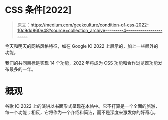 # CSS 条件[2022]

> 原文：<https://medium.com/geekculture/condition-of-css-2022-10c9dd860e48?source=collection_archive---------4----------------------->

今天和明天的网络风格特征，如在 Google IO 2022 上展示的，加上一些额外的功能。

我们的共同目标是实现 14 个功能，2022 年将成为 CSS 功能和合作浏览器功能发布最多的一年。

# 概观

谷歌 IO 2022 上的演讲以书面形式呈现在本帖中。它不打算是一个全面的旅游，每一个功能；相反，它将作为一个介绍和简洁，而不是深度来激发你的好奇心。